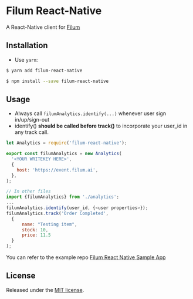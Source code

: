 # Filum React-Native

A React-Native client for [Filum](https://filum.ai)

## Installation
- Use `yarn`:
```bash
$ yarn add filum-react-native
```
```bash
$ npm install --save filum-react-native
```

## Usage
- Always call `filumAnalytics.identify(...)` whenever user sign in/up/sign-out
- identify() **should be called before track()** to incorporate your user_id in any track call.

```js
let Analytics = require('filum-react-native');

export const filumAnalytics = new Analytics(
  '<YOUR WRITEKEY HERE>',
  {
    host: 'https://event.filum.ai',
  },
);

// In other files
import {filumAnalytics} from './analytics';
...
filumAnalytics.identify(user_id, {<user properties>});
filumAnalytics.track('Order Completed',
  {
      name: "Testing item",
      stock: 10,
      price: 11.5
  }
);
```

You can refer to the example repo [Filum React Native Sample App](https://github.com/Filum-AI/filum-react-native-sample)

## License

Released under the [MIT license](license.md).